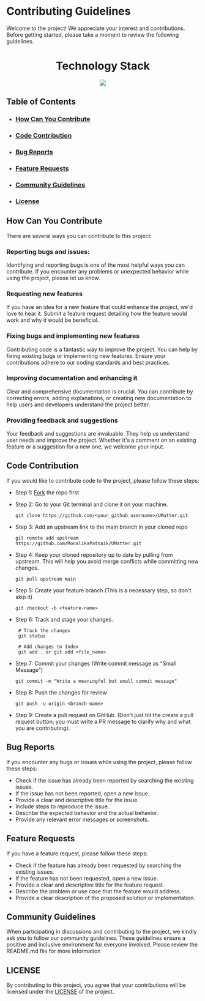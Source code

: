 # Contributing Guidelines

Welcome to the project! We appreciate your interest and contributions. Before getting started, please take a moment to review the following guidelines.
<h1 align = "center">Technology Stack </h1>
<p align="center">
  <a href="https://skillicons.dev">
    <img src="https://skillicons.dev/icons?i=git,html,css,js" />
  </a>
</p>

## Table of Contents

-  ### <u>[How Can You Contribute](#how-can-you-contribute)
-  ### [Code Contribution](#code-contribution)
-  ### [Bug Reports](#bug-reports)
-  ### [Feature Requests](#feature-requests)
-  ### [Community Guidelines](#community-guidelines)
-  ### [License](#license)</u>

## How Can You Contribute

There are several ways you can contribute to this project:

 ### Reporting bugs and issues:

  Identifying and reporting bugs is one of the most helpful ways you can contribute. If you encounter any problems or unexpected behavior while using the project, please let us know.

  ### Requesting new features
  If you have an idea for a new feature that could enhance the project, we'd love to hear it. Submit a feature request detailing how the feature would work and why it would be beneficial.
  ### Fixing bugs and implementing new features
  Contributing code is a fantastic way to improve the project. You can help by fixing existing bugs or implementing new features. Ensure your contributions adhere to our coding standards and best practices.
  
  ### Improving documentation and enhancing it
 Clear and comprehensive documentation is crucial. You can contribute by correcting errors, adding explanations, or creating new documentation to help users and developers understand the project better.
 ### Providing feedback and suggestions
 Your feedback and suggestions are invaluable. They help us understand user needs and improve the project. Whether it's a comment on an existing feature or a suggestion for a new one, we welcome your input.

## Code Contribution

If you would like to contribute code to the project, please follow these steps:

-  Step 1: [Fork](https://github.com/DSC-JSS-NOIDA/blogzen) the repo first

-  Step 2: Go to your Git terminal and clone it on your machine.
   ```
   git clone https://github.com/<your_github_username>/UMatter.git
   ```
-  Step 3: Add an upstream link to the main branch in your cloned repo
   ```
   git remote add upstream https://github.com/MonalikaPatnaik/UMatter.git
   ```
-  Step 4: Keep your cloned repository up to date by pulling from upstream. This will help you avoid merge conflicts while committing new changes.
   ```
   git pull upstream main
   ```
-  Step 5: Create your feature branch (This is a necessary step, so don't skip it)
   ```
   git checkout -b <feature-name>
   ```
-  Step 6: Track and stage your changes.

   ```
    # Track the changes
    git status

    # Add changes to Index
    git add . or git add <file_name>
   ```

-  Step 7: Commit your changes (Write commit message as "Small Message")
   ```
   git commit -m "Write a meaningful but small commit message"
   ```
-  Step 8: Push the changes for review
   ```
   git push -u origin <branch-name>
   ```
-  Step 9: Create a pull request on GitHub. (Don't just hit the create a pull request button; you must write a PR message to clarify why and what you are contributing).

## Bug Reports

If you encounter any bugs or issues while using the project, please follow these steps:

- Check if the issue has already been reported by searching the existing issues.
- If the issue has not been reported, open a new issue.
- Provide a clear and descriptive title for the issue.
- Include steps to reproduce the issue.
- Describe the expected behavior and the actual   behavior.
- Provide any relevant error messages or screenshots.
 
## Feature Requests

If you have a feature request, please follow these steps:

- Check if the feature has already been requested by searching the existing issues.
- If the feature has not been requested, open a new issue.
- Provide a clear and descriptive title for the feature request.
- Describe the problem or use case that the feature would address.
- Provide a clear description of the proposed solution or implementation.

## Community Guidelines

When participating in discussions and contributing to the project, we kindly ask you to follow our community guidelines. These guidelines ensure a positive and inclusive environment for everyone involved. Please review the README.md file for more information

## LICENSE

By contributing to this project, you agree that your contributions will be licensed under the [LICENSE](./LICENSE.md) of the project.
